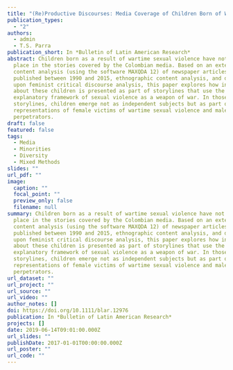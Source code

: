 ```yaml
---
title: "(Re)Productive Discourses: Media Coverage of Children Born of War in Colombia"
publication_types:
  - "2"
authors:
  - admin
  - T.S. Parra
publication_short: In *Bulletin of Latin American Research*
abstract: Children born as a result of wartime sexual violence have not gained a
  place in the stories covered by the Colombian media. Based on an extensive
  content analysis (using the software MAXQDA 12) of newspaper articles
  published between 1990 and 2015, ethnographic content analysis, and drawing
  upon feminist critical discourse analysis, this paper explores how information
  about these children is presented as part of storylines that use the
  explanatory framework of sexual violence as a weapon of war. In those
  storylines, children emerge not as independent subjects but as part of social
  representations of female victims of wartime sexual violence and male
  perpetrators.
draft: false
featured: false
tags:
  - Media 
  - Minorities
  - Diversity
  - Mixed Methods
slides: ""
url_pdf: ""
image:
  caption: ""
  focal_point: ""
  preview_only: false
  filename: null
summary: Children born as a result of wartime sexual violence have not gained a
  place in the stories covered by the Colombian media. Based on an extensive
  content analysis (using the software MAXQDA 12) of newspaper articles
  published between 1990 and 2015, ethnographic content analysis, and drawing
  upon feminist critical discourse analysis, this paper explores how information
  about these children is presented as part of storylines that use the
  explanatory framework of sexual violence as a weapon of war. In those
  storylines, children emerge not as independent subjects but as part of social
  representations of female victims of wartime sexual violence and male
  perpetrators.
url_dataset: ""
url_project: ""
url_source: ""
url_video: ""
author_notes: []
doi: https://doi.org/10.1111/blar.12976
publication: In *Bulletin of Latin American Research*
projects: []
date: 2019-06-14T09:01:00.000Z
url_slides: ""
publishDate: 2017-01-01T00:00:00.000Z
url_poster: ""
url_code: ""
---
```

<script type='text/javascript' src='https://d1bxh8uas1mnw7.cloudfront.net/assets/embed.js'></script>
<div data-badge-details="right" data-badge-type="large-donut" data-doi="https://doi.org/10.1111/blar.12976" data-hide-no-mentions="true" class="altmetric-embed"></div>
